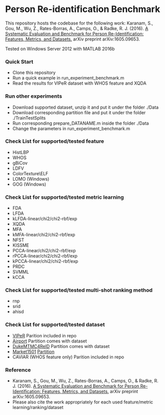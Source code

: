 # Person Re-identification Benchmark
This repository hosts the codebase for the following work:
Karanam, S., Gou, M., Wu, Z., Rates-Borras, A., Camps, O., & Radke, R. J. (2016). 
[A Systematic Evaluation and Benchmark for Person Re-Identification: Features, Metrics, and Datasets.](https://arxiv.org/abs/1605.09653) arXiv preprint arXiv:1605.09653.

Tested on Windows Server 2012 with MATLAB 2016b

### Quick Start
* Clone this repository
* Run a quick example in run_experiment_benchmark.m
* Read the results for VIPeR dataset with WHOS feature and XQDA

### Run other experiments
* Download supported dataset, unzip it and put it under the folder ./Data 
* Download corresponding partition file and put it under the folder ./TrainTestSplits
* Run corresponding prepare_DATANAME.m inside the folder ./Data
* Change the parameters in run_experiment_benchmark.m 

### Check List for supported/tested feature
* HistLBP
* WHOS
* gBiCov
* LDFV
* ColorTexture\ELF
* LOMO (Windows)
* GOG (Windows)

### Check List for supported/tested metric learning
* FDA
* LFDA
* kLFDA-linear/chi2/chi2-rbf/exp
* XQDA
* MFA
* kMFA-linear/chi2/chi2-rbf/exp
* NFST
* KISSME
* PCCA-linear/chi2/chi2-rbf/exp
* rPCCA-linear/chi2/chi2-rbf/exp
* kPCCA-linear/chi2/chi2-rbf/exp
* PRDC
* SVMML
* kCCA

### Check List for supported/tested multi-shot ranking method
* rnp
* srid
* ahisd

### Check List for supported/tested dataset
* [VIPeR](http://users.soe.ucsc.edu/~manduchi/VIPeR.v1.0.zip) Parition included in repo
* [Airport](http://www.northeastern.edu/alert/transitioning-technology/alert-datasets/alert-airport-re-identification-dataset/) Partition comes with dataset
* [DukeMTMC4ReID](http://robustsystems.coe.neu.edu/sites/robustsystems.coe.neu.edu/files/systems/dataset/DukeMTMC4ReID.zip) Partition comes with dataset
* [Market1501](http://www.liangzheng.org/Project/project_reid.html) [Partition](http://robustsystems.coe.neu.edu/sites/robustsystems.coe.neu.edu/files/systems/code/reid_benchmark/partition/Partition_market.mat)
* CAVIAR (WHOS feature only) Parition included in repo

### Reference
* Karanam, S., Gou, M., Wu, Z., Rates-Borras, A., Camps, O., & Radke, R. J. (2016). 
[A Systematic Evaluation and Benchmark for Person Re-Identification: Features, Metrics, and Datasets.](https://arxiv.org/abs/1605.09653) arXiv preprint arXiv:1605.09653.
* Please also cite the work appropriately for each used feature/metric learning/ranking/dataset 
